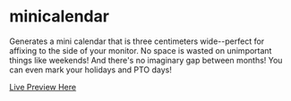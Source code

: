 # minicalendar
Generates a mini calendar that is three centimeters wide--perfect for affixing to the side of your monitor.
No space is wasted on unimportant things like weekends! And there's no imaginary gap between months!
You can even mark your holidays and PTO days!

[Live Preview Here][preview]


[preview]: https://tilde.ampersand.space/mini-calendar/

